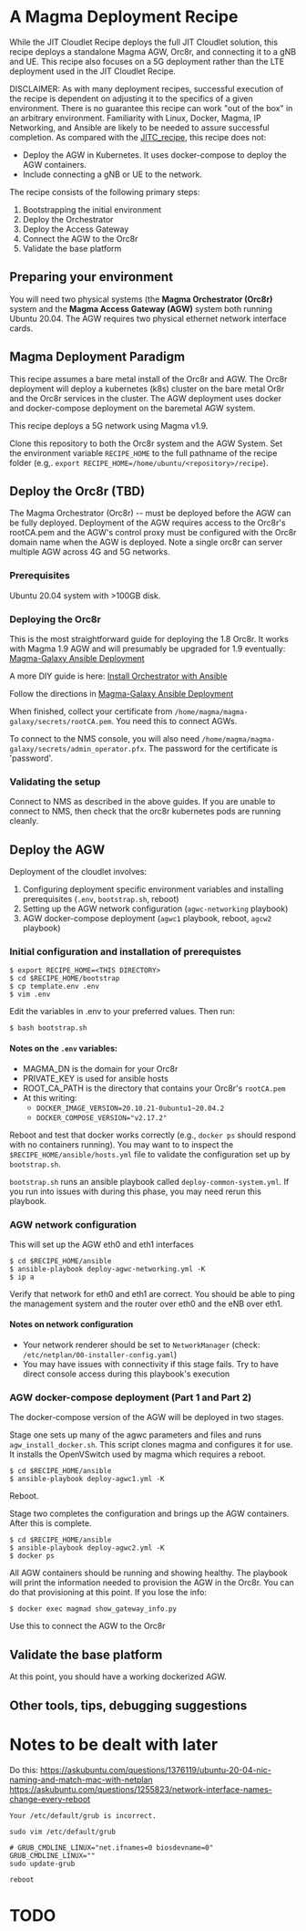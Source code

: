 # A Magma Deployment Recipe

While the JIT Cloudlet Recipe deploys the full JIT Cloudlet solution, this recipe deploys a standalone Magma AGW, Orc8r, and connecting it to a gNB and UE. This recipe also focuses on a 5G deployment rather than the LTE deployment used in the JIT Cloudlet Recipe.

DISCLAIMER: As with many deployment recipes, successful execution of the recipe is dependent on adjusting it to the specifics of a given environment. There is no guarantee this recipe can work "out of the box" in an arbitrary environment. Familiarity with Linux, Docker, Magma, IP Networking, and Ansible are likely to be needed to assure successful completion. As compared with the [JITC_recipe](../JITC_recipe), this recipe does not:

- Deploy the AGW in Kubernetes. It uses docker-compose to deploy the AGW containers.
- Include connecting a gNB or UE to the network.

The recipe consists of the following primary steps:

1. Bootstrapping the initial environment
2. Deploy the Orchestrator
3. Deploy the Access Gateway
4. Connect the AGW to the Orc8r
5. Validate the base platform

## Preparing your environment

You will need two physical systems (the **Magma Orchestrator (Orc8r)** system and the **Magma Access Gateway (AGW)** system both running Ubuntu 20.04. The AGW requires two physical ethernet network interface cards.

## Magma Deployment Paradigm
This recipe assumes a bare metal install of the Orc8r and AGW. The Orc8r deployment will deploy a kubernetes (k8s) cluster on the bare metal Or8r and the Orc8r services in the cluster. The AGW deployment uses docker and docker-compose deployment on the baremetal AGW system.

This recipe deploys a 5G network using Magma v1.9.

Clone this repository to both the Orc8r system and the AGW System. Set the environment variable `RECIPE_HOME` to the full pathname of the recipe folder (e.g,. `export RECIPE_HOME=/home/ubuntu/<repository>/recipe`).


## Deploy the Orc8r (TBD)
The Magma Orchestrator (Orc8r) --  must be deployed before the AGW can be fully deployed. Deployment of the AGW requires access to the Orc8r's rootCA.pem and the AGW's control proxy must be configured with the Orc8r domain name when the AGW is deployed. Note a single orc8r can server multiple AGW across 4G and 5G networks.

### Prerequisites
Ubuntu 20.04 system with >100GB disk.

### Deploying the Orc8r
This is the most straightforward guide for deploying the 1.8 Orc8r. It works with Magma 1.9 AGW and will presumably be upgraded for 1.9 eventually: [Magma-Galaxy Ansible Deployment](https://github.com/jblakley/magma-galaxy)

A more DIY guide is here: [Install Orchestrator with Ansible](https://github.com/magma/magma/tree/master/orc8r/cloud/deploy/bare-metal-ansible)

Follow the directions in [Magma-Galaxy Ansible Deployment](https://github.com/jblakley/magma-galaxy)

When finished, collect your certificate from `/home/magma/magma-galaxy/secrets/rootCA.pem`. You need this to connect AGWs.

To connect to the NMS console, you will also need  `/home/magma/magma-galaxy/secrets/admin_operator.pfx`. The password for the certificate is 'password'.

### Validating the setup
Connect to NMS as described in the above guides. If you are unable to connect to NMS, then check that the orc8r kubernetes pods are running cleanly.

## Deploy the AGW
Deployment of the cloudlet involves:

1. Configuring deployment specific environment variables and installing prerequisites (`.env`, `bootstrap.sh`, reboot)
2. Setting up the AGW network configuration  (`agwc-networking` playbook)
3. AGW docker-compose deployment (`agwc1` playbook, reboot, `agcw2` playbook)

### Initial configuration and installation of prerequistes

```
$ export RECIPE_HOME=<THIS DIRECTORY>
$ cd $RECIPE_HOME/bootstrap
$ cp template.env .env
$ vim .env
```

Edit the variables in .env to your preferred values. Then run:

```
$ bash bootstrap.sh
```
#### Notes on the `.env` variables:
- MAGMA_DN is the domain for your Orc8r
- PRIVATE_KEY is used for ansible hosts
- ROOT_CA_PATH  is the directory that contains your Orc8r's `rootCA.pem`
- At this writing:
  - `DOCKER_IMAGE_VERSION=20.10.21-0ubuntu1~20.04.2`
  - `DOCKER_COMPOSE_VERSION="v2.17.2"`

Reboot and test that docker works correctly (e.g., `docker ps` should respond with no containers running). You may want to to inspect the `$RECIPE_HOME/ansible/hosts.yml` file to validate the configuration set up by `bootstrap.sh`.

`bootstrap.sh` runs an ansible playbook called `deploy-common-system.yml`. If you run into issues with during this phase, you may need rerun this playbook.

### AGW network configuration

This will set up the AGW eth0 and eth1 interfaces

```
$ cd $RECIPE_HOME/ansible
$ ansible-playbook deploy-agwc-networking.yml -K
$ ip a
```
Verify that network for eth0 and eth1 are correct. You should be able to ping the management system and the router over eth0 and the eNB over eth1.

#### Notes on network configuration
- Your network renderer should be set to `NetworkManager` (check: `/etc/netplan/00-installer-config.yaml`)
- You may have issues with connectivity if this stage fails. Try to have direct console access during this playbook's execution

### AGW docker-compose deployment (Part 1 and Part 2)

The docker-compose version of the AGW will be deployed in two stages.

Stage one sets up many of the agwc parameters and files and runs `agw_install_docker.sh`. This script clones magma and configures it for use. It installs the OpenVSwitch used by magma which requires a reboot.

```
$ cd $RECIPE_HOME/ansible
$ ansible-playbook deploy-agwc1.yml -K
```
Reboot.

Stage two completes the configuration and brings up the AGW containers. After this is complete.

```
$ cd $RECIPE_HOME/ansible
$ ansible-playbook deploy-agwc2.yml -K
$ docker ps
```

All AGW containers should be running and showing healthy. The playbook will print the information needed to provision the AGW in the Orc8r. You can do that provisioning at this point. If you lose the info:

```
$ docker exec magmad show_gateway_info.py
```
Use this to connect the AGW to the Orc8r

## Validate the base platform
At this point, you should have a working dockerized AGW.

## Other tools, tips, debugging suggestions




# Notes to be dealt with later

Do this:
https://askubuntu.com/questions/1376119/ubuntu-20-04-nic-naming-and-match-mac-with-netplan
https://askubuntu.com/questions/1255823/network-interface-names-change-every-reboot
```
Your /etc/default/grub is incorrect.

sudo vim /etc/default/grub

# GRUB_CMDLINE_LINUX="net.ifnames=0 biosdevname=0"
GRUB_CMDLINE_LINUX=""
sudo update-grub

reboot
```


# TODO


